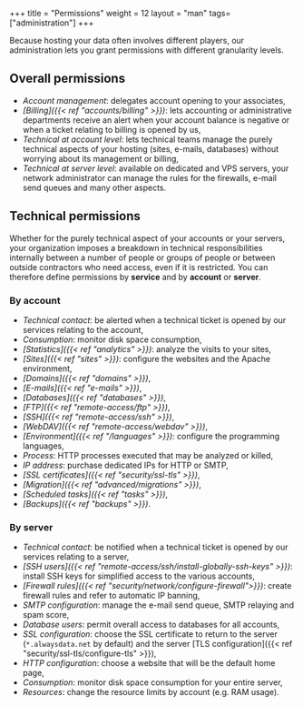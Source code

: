 +++
title = "Permissions"
weight = 12
layout = "man"
tags=["administration"]
+++

Because hosting your data often involves different players, our administration lets you grant permissions with different granularity levels.

## Overall permissions

- *Account management*: delegates account opening to your associates,
- *[Billing]({{< ref "accounts/billing" >}})*: lets accounting or administrative departments receive an alert when your account balance is negative or when a ticket relating to billing is opened by us,
- *Technical at account level*: lets technical teams manage the purely technical aspects of your hosting (sites, e-mails, databases) without worrying about its management or billing,
- *Technical at server level*: available on dedicated and VPS servers, your network administrator can manage the rules for the firewalls, e-mail send queues and many other aspects.

## Technical permissions

Whether for the purely technical aspect of your accounts or your servers, your organization imposes a breakdown in technical responsibilities internally between a number of people or groups of people or between outside contractors who need access, even if it is restricted. You can therefore define permissions by **service** and by **account** or **server**.

### By account

- *Technical contact*: be alerted when a technical ticket is opened by our services relating to the account,
- *Consumption*: monitor disk space consumption,
- *[Statistics]({{< ref "analytics" >}})*: analyze the visits to your sites,
- *[Sites]({{< ref "sites" >}})*: configure the websites and the Apache environment,
- *[Domains]({{< ref "domains" >}})*,
- *[E-mails]({{< ref "e-mails" >}})*,
- *[Databases]({{< ref "databases" >}})*,
- *[FTP]({{< ref "remote-access/ftp" >}})*,
- *[SSH]({{< ref "remote-access/ssh" >}})*,
- *[WebDAV]({{< ref "remote-access/webdav" >}})*,
- *[Environment]({{< ref "/languages" >}})*: configure the programming languages,
- *Process*: HTTP processes executed that may be analyzed or killed,
- *IP address*: purchase dedicated IPs for HTTP or SMTP,
- *[SSL certificates]({{< ref "security/ssl-tls" >}})*,
- *[Migration]({{< ref "advanced/migrations" >}})*,
- *[Scheduled tasks]({{< ref "tasks" >}})*,
- *[Backups]({{< ref "backups" >}})*.

### By server

- *Technical contact*: be notified when a technical ticket is opened by our services relating to a server,
- *[SSH users]({{< ref "remote-access/ssh/install-globally-ssh-keys" >}})*: install SSH keys for simplified access to the various accounts,
- *[Firewall rules]({{< ref "security/network/configure-firewall">}})*: create firewall rules and refer to automatic IP banning,
- *SMTP configuration*: manage the e-mail send queue, SMTP relaying and spam score,
- *Database users*: permit overall access to databases for all accounts,
- *SSL configuration*: choose the SSL certificate to return to the server (`*.alwaysdata.net` by default) and the server [TLS configuration]({{< ref "security/ssl-tls/configure-tls" >}}),
- *HTTP configuration*: choose a website that will be the default home page,
- *Consumption*: monitor disk space consumption for your entire server,
- *Resources*: change the resource limits by account (e.g. RAM usage).
